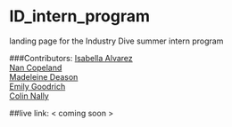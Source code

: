# ID_intern_program
landing page for the Industry Dive summer intern program

###Contributors:
<a href="https://www.linkedin.com/pub/isabella-alvarez/78/6b2/6a3" target="_blank">Isabella Alvarez</a>
<br>
<a href="http://www.nancopeland.com/" target="_blank">Nan Copeland</a>
<br>
<a href="https://twitter.com/maddydeason" target="_blank">Madeleine Deason</a>
<br>
<a href="https://twitter.com/goodrichemi" target="_blank">Emily Goodrich</a>
<br>
<a href="https://www.linkedin.com/pub/colin-nally/27/873/a36" target="_blank">Colin Nally</a>

##live link:
< coming soon >
